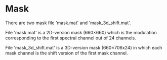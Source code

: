 # Mask 
There are two mask file 'mask.mat' and 'mask_3d_shift.mat'. 

File 'mask.mat' is a 2D-version mask (660×660) which is the modulation corresponding to the first spectral channel out of 24 channels.

File 'mask_3d_shift.mat' is a 3D-version mask (660×706x24) in which each mask channel is the shift version of the first mask channel. 
